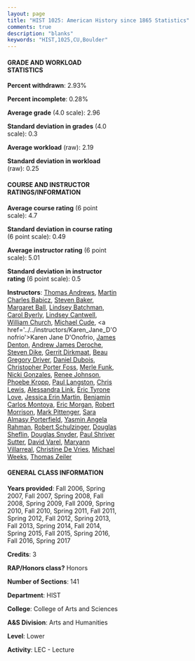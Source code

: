 ```yaml
---
layout: page
title: "HIST 1025: American History since 1865 Statistics"
comments: true
description: "blanks"
keywords: "HIST,1025,CU,Boulder"
---
```

<head>
<script src="https://ajax.googleapis.com/ajax/libs/jquery/2.1.3/jquery.min.js"></script>
<script src="https://dl.dropboxusercontent.com/s/pc42nxpaw1ea4o9/highcharts.js?dl=0"></script>
<!-- <script src="../assets/js/highcharts.js"></script> -->
<style type="text/css">@font-face {
	font-family: "Bebas Neue";
	src: url(https://www.filehosting.org/file/details/544349/BebasNeue Regular.otf) format("opentype");
	}
	h1.Bebas { 
		font-family: "Bebas Neue", Verdana, Tahoma;
	}
</style>
</head>
<body>
	<div id="container" style="float: right; width: 45%; height: 88%; margin-left: 2.5%; margin-right: 2.5%;"></div>
	<script language="JavaScript">
		$(document).ready(function() {
		var chart = {type: 'column'};
		var title = {text: 'Grade Distribution'};
		var xAxis = {categories: ['A','B','C','D','F'],crosshair: true};
		var yAxis = {min: 0,title: {text: 'Percentage'}};
		var tooltip = {headerFormat: '<center><b><span style="font-size:20px">{point.key}</span></b></center>',
		               pointFormat: '<td style="padding:0"><b>{point.y:.1f}%</b></td>',
		               footerFormat: '</table>',shared: true,useHTML: true};
		var plotOptions = {column: {pointPadding: 0.0,borderWidth: 0}};  
		var credits = {enabled: false};var series= [{name: 'Percent',data: [27.59,50.19,17.3,2.56,2.35,]}];
		var json = {};
		json.chart = chart;
		json.title = title;
		json.tooltip = tooltip;
		json.xAxis = xAxis;
		json.yAxis = yAxis;  
		json.series = series;
		json.plotOptions = plotOptions;  
		json.credits = credits;
		$('#container').highcharts(json);
	});
	</script>
</body>
			   
#### GRADE AND WORKLOAD STATISTICS

**Percent withdrawn**: 2.93%

**Percent incomplete**: 0.28%

**Average grade** (4.0 scale): 2.96

**Standard deviation in grades** (4.0 scale): 0.3

**Average workload** (raw): 2.19

**Standard deviation in workload** (raw): 0.25

#### COURSE AND INSTRUCTOR RATINGS/INFORMATION

**Average course rating** (6 point scale): 4.7

**Standard deviation in course rating** (6 point scale): 0.49

**Average instructor rating** (6 point scale): 5.01

**Standard deviation in instructor rating** (6 point scale): 0.5

**Instructors**: <a href='../../instructors/Thomas_Andrews'>Thomas Andrews</a>, <a href='../../instructors/Martin_Charles_Babicz'>Martin Charles Babicz</a>, <a href='../../instructors/Steven_Baker'>Steven Baker</a>, <a href='../../instructors/Margaret_Ball'>Margaret Ball</a>, <a href='../../instructors/Lindsey_Batchman'>Lindsey Batchman</a>, <a href='../../instructors/Carol_Byerly'>Carol Byerly</a>, <a href='../../instructors/Lindsey_Cantwell'>Lindsey Cantwell</a>, <a href='../../instructors/William_Church'>William Church</a>, <a href='../../instructors/Michael_Cude'>Michael Cude</a>, <a href='../../instructors/Karen_Jane_D'Onofrio'>Karen Jane D'Onofrio</a>, <a href='../../instructors/James_Denton'>James Denton</a>, <a href='../../instructors/Andrew_James_Deroche'>Andrew James Deroche</a>, <a href='../../instructors/Steven_Dike'>Steven Dike</a>, <a href='../../instructors/Gerrit_Dirkmaat'>Gerrit Dirkmaat</a>, <a href='../../instructors/Beau_Gregory_Driver'>Beau Gregory Driver</a>, <a href='../../instructors/Daniel_Dubois'>Daniel Dubois</a>, <a href='../../instructors/Christopher_Porter_Foss'>Christopher Porter Foss</a>, <a href='../../instructors/Merle_Funk'>Merle Funk</a>, <a href='../../instructors/Nicki_Gonzales'>Nicki Gonzales</a>, <a href='../../instructors/Renee_Johnson'>Renee Johnson</a>, <a href='../../instructors/Phoebe_Kropp'>Phoebe Kropp</a>, <a href='../../instructors/Paul_Langston'>Paul Langston</a>, <a href='../../instructors/Chris_Lewis'>Chris Lewis</a>, <a href='../../instructors/Alessandra_Link'>Alessandra Link</a>, <a href='../../instructors/Eric_Tyrone_Love'>Eric Tyrone Love</a>, <a href='../../instructors/Jessica_Erin_Martin'>Jessica Erin Martin</a>, <a href='../../instructors/Benjamin_Carlos_Montoya'>Benjamin Carlos Montoya</a>, <a href='../../instructors/Eric_Morgan'>Eric Morgan</a>, <a href='../../instructors/Robert_Morrison'>Robert Morrison</a>, <a href='../../instructors/Mark_Pittenger'>Mark Pittenger</a>, <a href='../../instructors/Sara_Almasy_Porterfield'>Sara Almasy Porterfield</a>, <a href='../../instructors/Yasmin_Angela_Rahman'>Yasmin Angela Rahman</a>, <a href='../../instructors/Robert_Schulzinger'>Robert Schulzinger</a>, <a href='../../instructors/Douglas_Sheflin'>Douglas Sheflin</a>, <a href='../../instructors/Douglas_Snyder'>Douglas Snyder</a>, <a href='../../instructors/Paul_Shriver_Sutter'>Paul Shriver Sutter</a>, <a href='../../instructors/David_Varel'>David Varel</a>, <a href='../../instructors/Maryann_Villarreal'>Maryann Villarreal</a>, <a href='../../instructors/Christine_De_Vries'>Christine De Vries</a>, <a href='../../instructors/Michael_Weeks'>Michael Weeks</a>, <a href='../../instructors/Thomas_Zeiler'>Thomas Zeiler</a>

#### GENERAL CLASS INFORMATION

**Years provided**: Fall 2006, Spring 2007, Fall 2007, Spring 2008, Fall 2008, Spring 2009, Fall 2009, Spring 2010, Fall 2010, Spring 2011, Fall 2011, Spring 2012, Fall 2012, Spring 2013, Fall 2013, Spring 2014, Fall 2014, Spring 2015, Fall 2015, Spring 2016, Fall 2016, Spring 2017

**Credits**: 3

**RAP/Honors class?** Honors

**Number of Sections**: 141

**Department**: HIST

**College**: College of Arts and Sciences

**A&S Division**: Arts and Humanities

**Level**: Lower

**Activity**: LEC - Lecture
